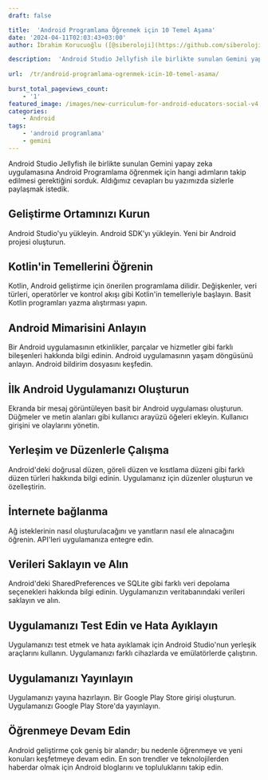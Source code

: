 ```yaml
---
draft: false

title:  'Android Programlama Öğrenmek için 10 Temel Aşama'
date: '2024-04-11T02:03:43+03:00'
author: İbrahim Korucuoğlu ([@siberoloji](https://github.com/siberoloji))

description:  'Android Studio Jellyfish ile birlikte sunulan Gemini yapay zeka uygulamasına Android Programlama öğrenmek için hangi adımların takip edilmesi gerektiğini sorduk. Aldığımız cevapları bu yazımızda sizlerle paylaşmak istedik.' 
 
url:  /tr/android-programlama-ogrenmek-icin-10-temel-asama/
 
burst_total_pageviews_count:
    - '1'
featured_image: /images/new-curriculum-for-android-educators-social-v4.png
categories:
    - Android
tags:
    - 'android programlama'
    - gemini
---
```



Android Studio Jellyfish ile birlikte sunulan Gemini yapay zeka uygulamasına Android Programlama öğrenmek için hangi adımların takip edilmesi gerektiğini sorduk. Aldığımız cevapları bu yazımızda sizlerle paylaşmak istedik.



## Geliştirme Ortamınızı Kurun



Android Studio'yu yükleyin. Android SDK'yı yükleyin. Yeni bir Android projesi oluşturun.



## Kotlin'in Temellerini Öğrenin



Kotlin, Android geliştirme için önerilen programlama dilidir. Değişkenler, veri türleri, operatörler ve kontrol akışı gibi Kotlin'in temelleriyle başlayın. Basit Kotlin programları yazma alıştırması yapın.



## Android Mimarisini Anlayın



Bir Android uygulamasının etkinlikler, parçalar ve hizmetler gibi farklı bileşenleri hakkında bilgi edinin. Android uygulamasının yaşam döngüsünü anlayın. Android bildirim dosyasını keşfedin.



## İlk Android Uygulamanızı Oluşturun



Ekranda bir mesaj görüntüleyen basit bir Android uygulaması oluşturun. Düğmeler ve metin alanları gibi kullanıcı arayüzü öğeleri ekleyin. Kullanıcı girişini ve olaylarını yönetin.



## Yerleşim ve Düzenlerle Çalışma



Android'deki doğrusal düzen, göreli düzen ve kısıtlama düzeni gibi farklı düzen türleri hakkında bilgi edinin. Uygulamanız için düzenler oluşturun ve özelleştirin.



## İnternete bağlanma



Ağ isteklerinin nasıl oluşturulacağını ve yanıtların nasıl ele alınacağını öğrenin. API'leri uygulamanıza entegre edin.



## Verileri Saklayın ve Alın



Android'deki SharedPreferences ve SQLite gibi farklı veri depolama seçenekleri hakkında bilgi edinin. Uygulamanızın veritabanındaki verileri saklayın ve alın.



## Uygulamanızı Test Edin ve Hata Ayıklayın



Uygulamanızı test etmek ve hata ayıklamak için Android Studio'nun yerleşik araçlarını kullanın. Uygulamanızı farklı cihazlarda ve emülatörlerde çalıştırın.



## Uygulamanızı Yayınlayın



Uygulamanızı yayına hazırlayın. Bir Google Play Store girişi oluşturun. Uygulamanızı Google Play Store'da yayınlayın.



## Öğrenmeye Devam Edin



Android geliştirme çok geniş bir alandır; bu nedenle öğrenmeye ve yeni konuları keşfetmeye devam edin. En son trendler ve teknolojilerden haberdar olmak için Android bloglarını ve topluluklarını takip edin.
